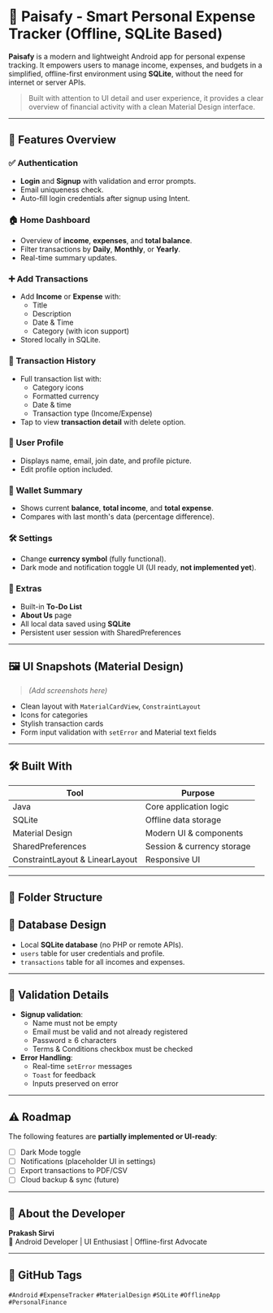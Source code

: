 # 💸 Paisafy - Smart Personal Expense Tracker (Offline, SQLite Based)

**Paisafy** is a modern and lightweight Android app for personal expense tracking. It empowers users to manage income, expenses, and budgets in a simplified, offline-first environment using **SQLite**, without the need for internet or server APIs.

> Built with attention to UI detail and user experience, it provides a clear overview of financial activity with a clean Material Design interface.

---

## 🌟 Features Overview

### ✅ Authentication
- **Login** and **Signup** with validation and error prompts.
- Email uniqueness check.
- Auto-fill login credentials after signup using Intent.

### 🏠 Home Dashboard
- Overview of **income**, **expenses**, and **total balance**.
- Filter transactions by **Daily**, **Monthly**, or **Yearly**.
- Real-time summary updates.

### ➕ Add Transactions
- Add **Income** or **Expense** with:
  - Title
  - Description
  - Date & Time
  - Category (with icon support)
- Stored locally in SQLite.

### 🧾 Transaction History
- Full transaction list with:
  - Category icons
  - Formatted currency
  - Date & time
  - Transaction type (Income/Expense)
- Tap to view **transaction detail** with delete option.

### 👤 User Profile
- Displays name, email, join date, and profile picture.
- Edit profile option included.

### 💼 Wallet Summary
- Shows current **balance**, **total income**, and **total expense**.
- Compares with last month's data (percentage difference).

### 🛠 Settings
- Change **currency symbol** (fully functional).
- Dark mode and notification toggle UI (UI ready, **not implemented yet**).

### 📌 Extras
- Built-in **To-Do List**
- **About Us** page
- All local data saved using **SQLite**
- Persistent user session with SharedPreferences

---

## 🖼 UI Snapshots (Material Design)
> *(Add screenshots here)*

- Clean layout with `MaterialCardView`, `ConstraintLayout`
- Icons for categories
- Stylish transaction cards
- Form input validation with `setError` and Material text fields

---

## 🛠️ Built With

| Tool           | Purpose                          |
|----------------|----------------------------------|
| Java           | Core application logic           |
| SQLite         | Offline data storage             |
| Material Design| Modern UI & components           |
| SharedPreferences | Session & currency storage   |
| ConstraintLayout & LinearLayout | Responsive UI  |

---

## 📂 Folder Structure


## 💾 Database Design

- Local **SQLite database** (no PHP or remote APIs).
- `users` table for user credentials and profile.
- `transactions` table for all incomes and expenses.

---

## 🔐 Validation Details

- **Signup validation**:
  - Name must not be empty
  - Email must be valid and not already registered
  - Password ≥ 6 characters
  - Terms & Conditions checkbox must be checked
- **Error Handling**:
  - Real-time `setError` messages
  - `Toast` for feedback
  - Inputs preserved on error

---

## ⚠️ Roadmap

The following features are **partially implemented or UI-ready**:

- [ ] Dark Mode toggle  
- [ ] Notifications (placeholder UI in settings)  
- [ ] Export transactions to PDF/CSV  
- [ ] Cloud backup & sync (future)

---

## 🙋 About the Developer

**Prakash Sirvi**  
💼 Android Developer | UI Enthusiast | Offline-first Advocate

---

## 🔗 GitHub Tags

`#Android` `#ExpenseTracker` `#MaterialDesign` `#SQLite` `#OfflineApp` `#PersonalFinance`
